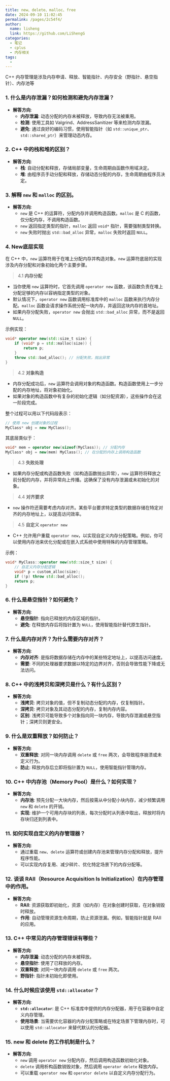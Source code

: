 ```yaml
---
title: new、delete、malloc、free
date: 2024-09-10 11:02:45
permalink: /pages/2c54f4/
author: 
  name: lisheng
  link: https://github.com/LiShengG
categories: 
  - 笔记
  - cplus
  - 内存相关
tags: 
  - 
---
```

C++ 内存管理是涉及内存申请、释放、智能指针、内存安全（野指针、悬空指针）、内存池等

### 1. **什么是内存泄漏？如何检测和避免内存泄漏？**
   - **解答方向**:
     - **内存泄漏**: 动态分配的内存未被释放，导致内存无法被重用。
     - **检测**: 使用工具如 Valgrind、AddressSanitizer 等来检测内存泄漏。
     - **避免**: 通过良好的编码习惯，使用智能指针（如 `std::unique_ptr`、`std::shared_ptr`）来管理动态内存。

### 2. **C++ 中的栈和堆的区别？**
   - **解答方向**:
     - **栈**: 自动分配和释放，存储局部变量，生命周期由函数作用域决定。
     - **堆**: 由程序员手动分配和释放，存储动态分配的内存，生命周期由程序员决定。

### 3. **解释 `new` 和 `malloc` 的区别。**
   - **解答方向**:
     - `new` 是 C++ 的运算符，分配内存并调用构造函数。`malloc` 是 C 的函数，仅分配内存，不调用构造函数。
     - `new` 返回指定类型的指针，`malloc` 返回 `void*` 指针，需要强制类型转换。
     - `new` 失败时抛出 `std::bad_alloc` 异常，`malloc` 失败时返回 `NULL`。

### 4. New底层实现
在 C++ 中，`new` 运算符用于在堆上分配内存并构造对象。`new` 运算符底层的实现涉及内存分配和对象初始化两个主要步骤。

> 4.1 **内存分配**
   - 当你使用 `new` 运算符时，它首先调用 `operator new` 函数，该函数负责在堆上分配足够的内存以容纳指定类型的对象。
   - 默认情况下，`operator new` 函数调用标准库中的 `malloc` 函数来执行内存分配。`malloc` 函数会请求操作系统分配一块内存，并返回这块内存的首地址。
   - 如果内存分配失败，`operator new` 会抛出 `std::bad_alloc` 异常，而不是返回 `NULL`。

   示例实现：
   ```cpp
   void* operator new(std::size_t size) {
       if (void* p = std::malloc(size)) {
           return p;
       }
       throw std::bad_alloc(); // 分配失败，抛出异常
   }
   ```

> 4.2 **对象构造**
   - 内存分配成功后，`new` 运算符会调用对象的构造函数。构造函数使用上一步分配的内存地址，将对象初始化。
   - 如果对象的构造函数中有复杂的初始化逻辑（如分配资源），这些操作会在这一阶段完成。

   整个过程可以用以下代码段表示：
   ```cpp
   // 使用 new 创建对象的过程
   MyClass* obj = new MyClass();
   ```

   其底层类似于：
   ```cpp
   void* mem = operator new(sizeof(MyClass)); // 分配内存
   MyClass* obj = new(mem) MyClass(); // 在分配的内存上调用构造函数
   ```

> 4.3 **失败处理**
   - 如果内存分配或构造函数失败（如构造函数抛出异常），`new` 运算符将释放之前分配的内存，并将异常向上传播。这确保了没有内存泄漏或未初始化的对象。

> 4.4 **对齐要求**
   - `new` 操作符还需要考虑内存对齐。某些平台要求特定类型的数据存储在特定对齐的内存地址上，以提高访问效率。

> 4.5 **自定义 `operator new`**
   - C++ 允许用户重载 `operator new`，以实现自定义内存分配策略。例如，你可以使用内存池来优化分配或在嵌入式系统中使用特殊的内存管理策略。

   示例：
   ```cpp
   void* MyClass::operator new(std::size_t size) {
       // 自定义内存分配逻辑
       void* p = custom_alloc(size);
       if (!p) throw std::bad_alloc();
       return p;
   }
   ```


### 6. **什么是悬空指针？如何避免？**
   - **解答方向**:
     - **悬空指针**: 指向已释放的内存区域的指针。
     - **避免**: 在释放内存后将指针置为 `NULL`，使用智能指针替代原生指针。

### 7. **什么是内存对齐？为什么需要内存对齐？**
   - **解答方向**:
     - **内存对齐**: 是指将数据存储在内存中的某些特定地址上，以提高访问速度。
     - **需要**: 不同的处理器要求数据以特定的边界对齐，否则会导致性能下降或无法访问。

### 8. **C++ 中的浅拷贝和深拷贝是什么？有什么区别？**
   - **解答方向**:
     - **浅拷贝**: 拷贝对象的值，但不复制动态分配的内存，仅复制指针。
     - **深拷贝**: 拷贝对象及其动态分配的内存，复制内存内容。
     - **区别**: 浅拷贝可能导致多个对象指向同一块内存，导致内存泄漏或悬空指针；深拷贝则更安全。

### 9. **什么是双重释放？如何防止？**
   - **解答方向**:
     - **双重释放**: 对同一块内存调用 `delete` 或 `free` 两次，会导致程序崩溃或未定义行为。
     - **防止**: 释放内存后立即将指针置为 `NULL`，使用智能指针管理内存。

### 10. **C++ 中内存池（Memory Pool）是什么？如何实现？**
   - **解答方向**:
     - **内存池**: 预先分配一大块内存，然后按需从中分配小块内存，减少频繁调用 `new` 和 `delete` 的开销。
     - **实现**: 维护一个可用内存块的列表，每次分配时从列表中取出，释放时将内存块归还到列表中。

### 11. **如何实现自定义的内存管理器？**
   - **解答方向**:
     - 通过重载 `new`、`delete` 运算符或创建内存池来管理内存分配和释放，提升程序性能。
     - 可以实现内存复用、减少碎片、优化特定场景下的内存分配等。

### 12. **谈谈 RAII（Resource Acquisition Is Initialization）在内存管理中的作用。**
   - **解答方向**:
     - **RAII**: 资源获取即初始化，资源（如内存）在对象创建时获取，在对象销毁时释放。
     - **作用**: 自动管理资源生命周期，防止资源泄漏。例如，智能指针就是 RAII 的应用。

### 13. **C++ 中常见的内存管理错误有哪些？**
   - **解答方向**:
     - **内存泄漏**: 动态分配的内存未被释放。
     - **悬空指针**: 使用了已释放的内存。
     - **双重释放**: 对同一块内存调用 `delete` 或 `free` 两次。
     - **野指针**: 指针未初始化即使用。

### 14. **什么时候应该使用 `std::allocator`？**
   - **解答方向**:
     - **`std::allocator`**: 是 C++ 标准库中提供的内存分配器，用于在容器中自定义内存管理。
     - **使用场景**: 当需要优化容器的内存分配策略或在特定场景下管理内存时，可以使用 `std::allocator` 来替代默认的分配器。

### 15. **new 和 delete 的工作机制是什么？**
   - **解答方向**:
     - `new` 调用 `operator new` 分配内存，然后调用构造函数初始化对象。
     - `delete` 调用析构函数销毁对象，然后调用 `operator delete` 释放内存。
     - 可以重载 `operator new` 和 `operator delete` 以自定义内存分配行为。
